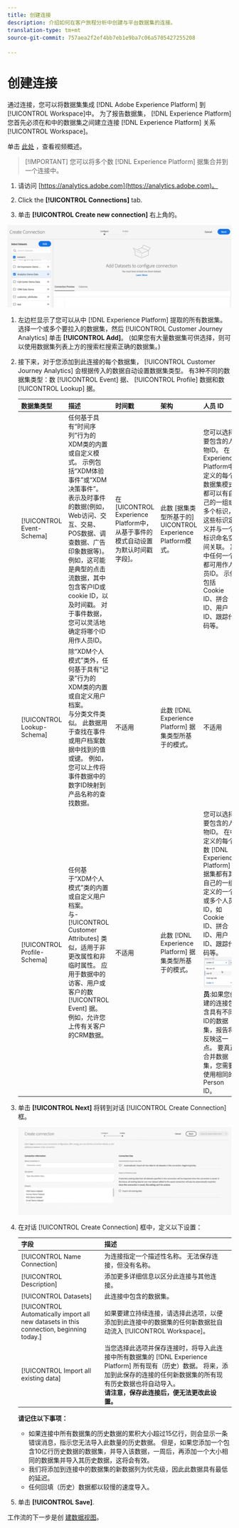 ```yaml
---
title: 创建连接
description: 介绍如何在客户旅程分析中创建与平台数据集的连接。
translation-type: tm+mt
source-git-commit: 757aea2f2ef4bb7eb1e9ba7c06a5705427255208

---
```



# 创建连接

通过连接，您可以将数据集集成 [!DNL Adobe Experience Platform] 到 [!UICONTROL Workspace]中。 为了报告数据集， [!DNL Experience Platform] 您首先必须在和中的数据集之间建立连接 [!DNL Experience Platform] 关系 [!UICONTROL Workspace]。

单击 [此处](https://docs.adobe.com/content/help/en/platform-learn/tutorials/cja/connecting-customer-journey-analytics-to-data-sources-in-platform.html) ，查看视频概述。

>[!IMPORTANT] 您可以将多个数 [!DNL Experience Platform] 据集合并到一个连接中。

1. 请访问 [https://analytics.adobe.com](https://analytics.adobe.com)。

1. Click the **[!UICONTROL Connections]** tab.

1. 单击 **[!UICONTROL Create new connection]** 右上角的。

![创建连接](assets/create-connection.png)

1. 左边栏显示了您可以从中 [!DNL Experience Platform] 提取的所有数据集。 选择一个或多个要拉入的数据集，然后 [!UICONTROL Customer Journey Analytics] 单击 **[!UICONTROL Add]**。 (如果您有大量数据集可供选择，则可以使用数据集列表上方的搜索栏搜索正确的数据集。)

1. 接下来，对于您添加到此连接的每个数据集， [!UICONTROL Customer Journey Analytics] 会根据传入的数据自动设置数据集类型。 有3种不同的数据集类型：数 [!UICONTROL Event] 据、 [!UICONTROL Profile] 数据和数 [!UICONTROL Lookup] 据。

   | 数据集类型 | 描述 | 时间戳 | 架构 | 人员 ID |
   |---|---|---|---|---|
   | [!UICONTROL Event-Schema] | 任何基于具有“时间序列”行为的XDM类的内置或自定义模式。 示例包括“XDM体验事件”或“XDM决策事件”。 <br>表示及时事件的数据(例如，Web访问、交互、交易、POS数据、调查数据、广告印象数据等)。 例如，这可能是典型的点击流数据，其中包含客户ID或cookie ID，以及时间戳。 对于事件数据，您可以灵活地确定将哪个ID用作人员ID。 | 在 [UICONTROL Experience Platform中，从基于事件的模式自动设置为默认时间戳字段]。 | 此数 [据集类型所基于的] UICONTROL Experience Platform模式。 | 您可以选择要包含的人物ID。 在Experience Platform中定义的每个数据集模式都可以有自己的一组或多个标识，这些标识定义并与一个标识命名空间关联。 其中任何一个都可用作人员ID。 示例包括Cookie ID、拼合ID、用户ID、跟踪代码等。 |
   | [!UICONTROL Lookup-Schema] | 除“XDM个人模式”类外，任何基于具有“记录”行为的XDM类的内置或自定义用户档案。<br>与分类文件类似。 此数据用于查找在事件或用户档案数据中找到的值或键。 例如，您可以上传将事件数据中的数字ID映射到产品名称的查找数据。 | 不适用 | 此数 [!DNL Experience Platform] 据集类型所基于的模式。 | 不适用 |
   | [!UICONTROL Profile-Schema] | 任何基于“XDM个人模式”类的内置或自定义用户档案。 <br>与- [!UICONTROL Customer Attributes] 类似，适用于非更改属性和非临时属性。 应用于数据中的访客、用户或客户的数 [!UICONTROL Event] 据。 例如，允许您上传有关客户的CRM数据。 | 不适用 | 此数 [!DNL Experience Platform] 据集类型所基于的模式。 | 您可以选择要包含的人物ID。 在中定义的每个数 [!DNL Experience Platform] 据集都有其自己的一组定义的一个或多个人员ID，如Cookie ID、拼合ID、用户ID、跟踪代码等。<br>![人](assets/person-id.png)**员&#x200B;**:如果您创建的连接包含具有不同ID的数据集，报告将反映这一点。 要真正合并数据集，您需要使用相同的Person ID。 |

1. 单击 **[!UICONTROL Next]** 将转到对话 [!UICONTROL Create Connection] 框。

   ![创建连接](assets/create-connection2.png)

1. 在对话 [!UICONTROL Create Connection] 框中，定义以下设置：

   | 字段 | 描述 |
   |---|---|
   | [!UICONTROL Name Connection] | 为连接指定一个描述性名称。 无法保存连接，但没有名称。 |
   | [!UICONTROL Description] | 添加更多详细信息以区分此连接与其他连接。 |
   | [!UICONTROL Datasets] | 此连接中包含的数据集。 |
   | [!UICONTROL Automatically import all new datasets in this connection, beginning today.] | 如果要建立持续连接，请选择此选项，以便添加到此连接中的数据集的任何新数据批自动流入 [!UICONTROL Workspace]。 |
   | [!UICONTROL Import all existing data] | 当您选择此选项并保存连接时，将导入此连接中所有数据集的 [!DNL Experience Platform] 所有现有（历史）数据。 将来，添加到此保存的连接的任何新数据集的所有现有历史数据也将自动导入。 <br>**请注意，保存此连接后，便无法更改此设置。** |

   **请记住以下事项：**

   * 如果连接中所有数据集的历史数据的累积大小超过15亿行，则会显示一条错误消息，指示您无法导入此数量的历史数据。 但是，如果您添加一个包含10亿行历史数据的数据集，并导入该数据，一周后，再添加一个大小相同的数据集并导入其历史数据，这将会有效。
   * 我们将添加到连接中的数据集的新数据列为优先级，因此此数据具有最低的延迟。
   * 任何回填（历史）数据都以较慢的速度导入。

1. 单击 **[!UICONTROL Save]**.

工作流的下一步是创 [建数据视图](/help/data-views/create-dataview.md)。
